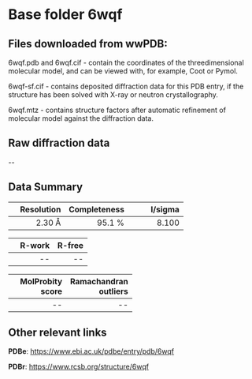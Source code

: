 # Base folder 6wqf

## Files downloaded from wwPDB:

6wqf.pdb and 6wqf.cif - contain the coordinates of the threedimensional molecular model, and can be viewed with, for example, Coot or Pymol.

6wqf-sf.cif - contains deposited diffraction data for this PDB entry, if the structure has been solved with X-ray or neutron crystallography.

6wqf.mtz - contains structure factors after automatic refinement of molecular model against the diffraction data.

## Raw diffraction data

--<br> 

## Data Summary
|   | Resolution | Completeness| I/sigma |
|---|-------------:|----------------:|--------------:|
|   |2.30 Å|95.1  %|<img width=50/>8.100|

|   | **R-work**| **R-free**   
|---|-------------:|----------------:|           
||--|--|

|   |**MolProbity<br>score**| **Ramachandran<br>outliers** 
|---|-------------:|----------------:|
||--|--|

 

 



## Other relevant links 
**PDBe**:  https://www.ebi.ac.uk/pdbe/entry/pdb/6wqf
 
**PDBr**: https://www.rcsb.org/structure/6wqf 

